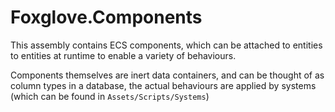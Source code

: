 ﻿# Foxglove.Components

This assembly contains ECS components, which can be attached to entities
to entities at runtime to enable a variety of behaviours.

Components themselves are inert data containers, and can be thought of as column types in a database,
the actual behaviours are applied by systems (which can be found in `Assets/Scripts/Systems`)
